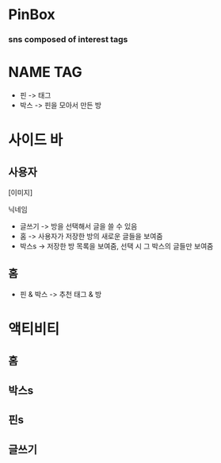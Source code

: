 # PinBox
### sns composed of interest tags

# NAME TAG

* 핀   -> 태그
* 박스 -> 핀을 모아서 만든 방

# 사이드 바
## 사용자

[이미지]

닉네임

* 글쓰기 -> 방을 선택해서 글을 쓸 수 있음
* 홈     -> 사용자가 저장한 방의 새로운 글들을 보여줌
* 박스s  -> 저장한 방 목록을 보여줌, 선택 시 그 박스의 글들만 보여줌

## 홈

* 핀 & 박스 -> 추천 태그 & 방

# 액티비티
## 홈
## 박스s
## 핀s
## 글쓰기
